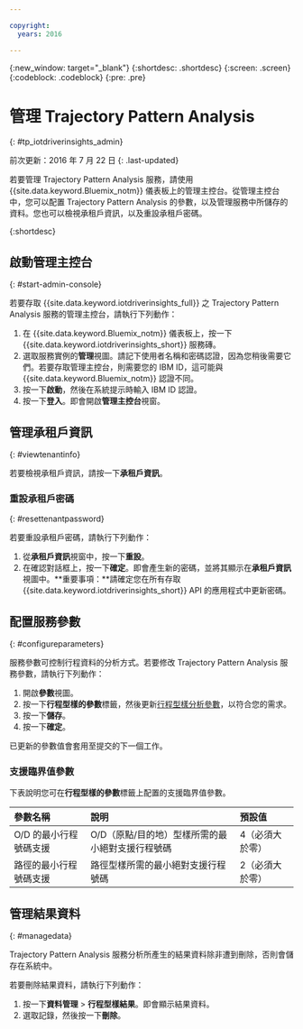 ```yaml
---

copyright:
  years: 2016

---
```


{:new_window: target="_blank"}
{:shortdesc: .shortdesc}
{:screen: .screen}
{:codeblock: .codeblock}
{:pre: .pre}

# 管理 Trajectory Pattern Analysis
{: #tp_iotdriverinsights_admin}

前次更新：2016 年 7 月 22 日
{: .last-updated}

若要管理 Trajectory Pattern Analysis 服務，請使用 {{site.data.keyword.Bluemix_notm}} 儀表板上的管理主控台。從管理主控台中，您可以配置 Trajectory Pattern Analysis 的參數，以及管理服務中所儲存的資料。您也可以檢視承租戶資訊，以及重設承租戶密碼。

{:shortdesc}

## 啟動管理主控台
{: #start-admin-console}

若要存取 {{site.data.keyword.iotdriverinsights_full}} 之 Trajectory Pattern Analysis 服務的管理主控台，請執行下列動作：

1. 在 {{site.data.keyword.Bluemix_notm}} 儀表板上，按一下 {{site.data.keyword.iotdriverinsights_short}} 服務磚。
2. 選取服務實例的**管理**視圖。請記下使用者名稱和密碼認證，因為您稍後需要它們。若要存取管理主控台，則需要您的 IBM ID，這可能與 {{site.data.keyword.Bluemix_notm}} 認證不同。
3. 按一下**啟動**，然後在系統提示時輸入 IBM ID 認證。
4. 按一下**登入**。即會開啟**管理主控台**視窗。


## 管理承租戶資訊
{: #viewtenantinfo}

若要檢視承租戶資訊，請按一下**承租戶資訊**。

### 重設承租戶密碼
{: #resettenantpassword}

若要重設承租戶密碼，請執行下列動作：

1. 從**承租戶資訊**視窗中，按一下**重設**。
2. 在確認對話框上，按一下**確定**。即會產生新的密碼，並將其顯示在**承租戶資訊**視圖中。**重要事項：**請確定您在所有存取 {{site.data.keyword.iotdriverinsights_short}} API 的應用程式中更新密碼。

## 配置服務參數
{: #configureparameters}

服務參數可控制行程資料的分析方式。若要修改 Trajectory Pattern Analysis 服務參數，請執行下列動作：

1. 開啟**參數**視圖。
2. 按一下**行程型樣的參數**標籤，然後更新[行程型樣分析參數](#tp_parameters)，以符合您的需求。
3. 按一下**儲存**。
4. 按一下**確定**。

已更新的參數值會套用至提交的下一個工作。

### 支援臨界值參數

下表說明您可在**行程型樣的參數**標籤上配置的支援臨界值參數。

|參數名稱|說明|預設值|
|:--------|:--------|:-------|
|O/D 的最小行程號碼支援|O/D（原點/目的地）型樣所需的最小絕對支援行程號碼|4（必須大於零）|
|路徑的最小行程號碼支援|路徑型樣所需的最小絕對支援行程號碼|2（必須大於零）|

## 管理結果資料
{: #managedata}

Trajectory Pattern Analysis 服務分析所產生的結果資料除非遭到刪除，否則會儲存在系統中。

若要刪除結果資料，請執行下列動作：

1. 按一下**資料管理** > **行程型樣結果**。即會顯示結果資料。
2. 選取記錄，然後按一下**刪除**。
